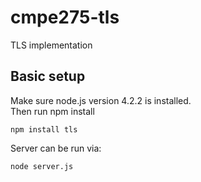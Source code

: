 # cmpe275-tls
TLS implementation

## Basic setup
Make sure node.js version 4.2.2 is installed.  
Then run npm install  
```
npm install tls
```
Server can be run via:  
```
node server.js  
```
